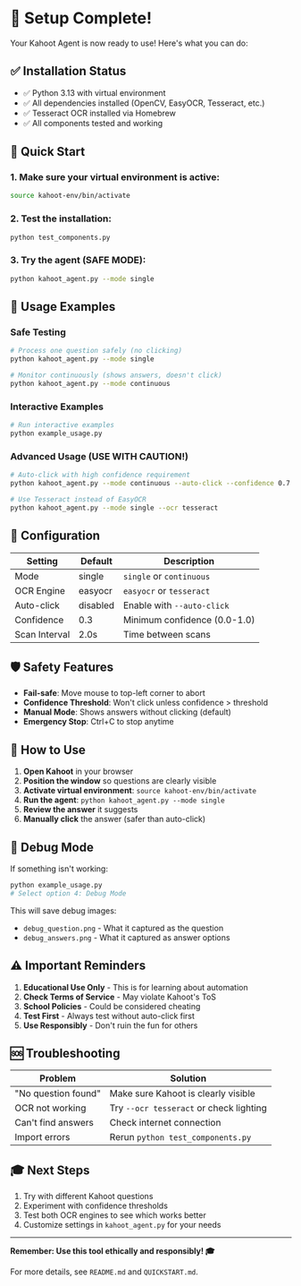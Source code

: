 # 🎉 Setup Complete!

Your Kahoot Agent is now ready to use! Here's what you can do:

## ✅ Installation Status
- ✅ Python 3.13 with virtual environment
- ✅ All dependencies installed (OpenCV, EasyOCR, Tesseract, etc.)
- ✅ Tesseract OCR installed via Homebrew
- ✅ All components tested and working

## 🚀 Quick Start

### 1. Make sure your virtual environment is active:
```bash
source kahoot-env/bin/activate
```

### 2. Test the installation:
```bash
python test_components.py
```

### 3. Try the agent (SAFE MODE):
```bash
python kahoot_agent.py --mode single
```

## 📱 Usage Examples

### Safe Testing
```bash
# Process one question safely (no clicking)
python kahoot_agent.py --mode single

# Monitor continuously (shows answers, doesn't click)
python kahoot_agent.py --mode continuous
```

### Interactive Examples
```bash
# Run interactive examples
python example_usage.py
```

### Advanced Usage (USE WITH CAUTION!)
```bash
# Auto-click with high confidence requirement
python kahoot_agent.py --mode continuous --auto-click --confidence 0.7

# Use Tesseract instead of EasyOCR
python kahoot_agent.py --mode single --ocr tesseract
```

## 🔧 Configuration

| Setting | Default | Description |
|---------|---------|-------------|
| Mode | single | `single` or `continuous` |
| OCR Engine | easyocr | `easyocr` or `tesseract` |
| Auto-click | disabled | Enable with `--auto-click` |
| Confidence | 0.3 | Minimum confidence (0.0-1.0) |
| Scan Interval | 2.0s | Time between scans |

## 🛡️ Safety Features

- **Fail-safe**: Move mouse to top-left corner to abort
- **Confidence Threshold**: Won't click unless confidence > threshold  
- **Manual Mode**: Shows answers without clicking (default)
- **Emergency Stop**: Ctrl+C to stop anytime

## 📝 How to Use

1. **Open Kahoot** in your browser
2. **Position the window** so questions are clearly visible
3. **Activate virtual environment**: `source kahoot-env/bin/activate`
4. **Run the agent**: `python kahoot_agent.py --mode single`
5. **Review the answer** it suggests
6. **Manually click** the answer (safer than auto-click)

## 📁 Debug Mode

If something isn't working:
```bash
python example_usage.py
# Select option 4: Debug Mode
```

This will save debug images:
- `debug_question.png` - What it captured as the question
- `debug_answers.png` - What it captured as answer options

## ⚠️ Important Reminders

1. **Educational Use Only** - This is for learning about automation
2. **Check Terms of Service** - May violate Kahoot's ToS
3. **School Policies** - Could be considered cheating
4. **Test First** - Always test without auto-click first
5. **Use Responsibly** - Don't ruin the fun for others

## 🆘 Troubleshooting

| Problem | Solution |
|---------|----------|
| "No question found" | Make sure Kahoot is clearly visible |
| OCR not working | Try `--ocr tesseract` or check lighting |
| Can't find answers | Check internet connection |
| Import errors | Rerun `python test_components.py` |

## 🎓 Next Steps

1. Try with different Kahoot questions
2. Experiment with confidence thresholds
3. Test both OCR engines to see which works better
4. Customize settings in `kahoot_agent.py` for your needs

---

**Remember: Use this tool ethically and responsibly! 🎓**

For more details, see `README.md` and `QUICKSTART.md`.
